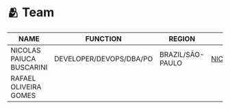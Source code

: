 # 🫂 Team

| NAME                     | FUNCTION                | REGION           | E-MAIL                       | LINKEDIN                                                          | GITHUB                                                  |
| ------------------------ | ----------------------- | ---------------- | ---------------------------- | ----------------------------------------------------------------- | ------------------------------------------------------- |
| NICOLAS PAIUCA BUSCARINI | DEVELOPER/DEVOPS/DBA/PO | BRAZIL/SÃO-PAULO | NICOLASBUSCARINI@HOTMAIL.COM | [nicolasbuscarini](https://www.linkedin.com/in/nicolasbuscarini/) | [NicolasBuscarini](https://github.com/NicolasBuscarini) |
| RAFAEL OLIVEIRA GOMES    |                         |                  |                              |                                                                   |                                                         |
